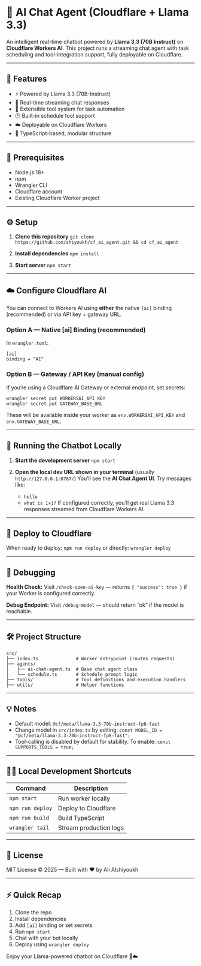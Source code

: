 # 🧠 AI Chat Agent (Cloudflare + Llama 3.3)

An intelligent real-time chatbot powered by **Llama 3.3 (70B Instruct)** on **Cloudflare Workers AI**.
This project runs a streaming chat agent with task scheduling and tool-integration support, fully deployable on Cloudflare.

---

## 🚀 Features

- ⚡ Powered by Llama 3.3 (70B-Instruct)
- 💬 Real-time streaming chat responses
- 🧩 Extensible tool system for task automation
- 🕒 Built-in schedule tool support
- ☁️ Deployable on Cloudflare Workers
- 🧱 TypeScript-based, modular structure

---

## 🧩 Prerequisites

- Node.js 18+
- npm
- Wrangler CLI
- Cloudflare account
- Existing Cloudflare Worker project

---

## ⚙️ Setup

1. **Clone this repository**
   `git clone https://github.com/shiyoukh/cf_ai_agent.git && cd cf_ai_agent`

2. **Install dependencies**
   `npm install`

3. **Start server**
   `npm start`

---

## ☁️ Configure Cloudflare AI

You can connect to Workers AI using **either** the native `[ai]` binding (recommended) or via API key + gateway URL.

### Option A — Native [ai] Binding (recommended)

In `wrangler.toml`:

```
[ai]
binding = "AI"
```

### Option B — Gateway / API Key (manual config)

If you’re using a Cloudflare AI Gateway or external endpoint, set secrets:

```
wrangler secret put WORKERSAI_API_KEY
wrangler secret put GATEWAY_BASE_URL
```

These will be available inside your worker as `env.WORKERSAI_API_KEY` and `env.GATEWAY_BASE_URL`.

---

## 🧠 Running the Chatbot Locally

1. **Start the development server**
   `npm start`

2. **Open the local dev URL shown in your terminal** (usually `http://127.0.0.1:8787/`)
   You’ll see the **AI Chat Agent UI**. Try messages like:
   - `hello`
   - `what is 1+1?`
     If configured correctly, you’ll get real Llama 3.3 responses streamed from Cloudflare Workers AI.

---

## 🚀 Deploy to Cloudflare

When ready to deploy:
`npm run deploy`
or directly:
`wrangler deploy`

---

## 🧩 Debugging

**Health Check:**
Visit `/check-open-ai-key` — returns `{ "success": true }` if your Worker is configured correctly.

**Debug Endpoint:**
Visit `/debug-model` — should return “ok” if the model is reachable.

---

## 🛠 Project Structure

```
src/
├── index.ts              # Worker entrypoint (routes requests)
├── agents/
│   ├── ai-chat-agent.ts  # Base chat agent class
│   └── schedule.ts       # Schedule prompt logic
├── tools/                # Tool definitions and execution handlers
├── utils/                # Helper functions
```

---

## 💡 Notes

- Default model: `@cf/meta/llama-3.3-70b-instruct-fp8-fast`
- Change model in `src/index.ts` by editing:
  `const MODEL_ID = "@cf/meta/llama-3.3-70b-instruct-fp8-fast";`
- Tool-calling is disabled by default for stability. To enable:
  `const SUPPORTS_TOOLS = true;`

---

## 🧑‍💻 Local Development Shortcuts

| Command          | Description            |
| ---------------- | ---------------------- |
| `npm start`      | Run worker locally     |
| `npm run deploy` | Deploy to Cloudflare   |
| `npm run build`  | Build TypeScript       |
| `wrangler tail`  | Stream production logs |

---

## 🧾 License

MIT License © 2025 — Built with ❤️ by Ali Alshiyoukh

---

## ⚡ Quick Recap

1. Clone the repo
2. Install dependencies
3. Add `[ai]` binding or set secrets
4. Run `npm start`
5. Chat with your bot locally
6. Deploy using `wrangler deploy`

Enjoy your Llama-powered chatbot on Cloudflare 🦙☁️
